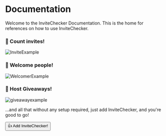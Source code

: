 # Documentation

Welcome to the InviteChecker Documentation. This is the home for references on how to use InviteChecker.

### 🔢 Count invites!

![InviteExample](/assets/img/invites.png)
### 👋 Welcome people!

![WelcomerExample](/assets/img/welcomer.png)

### 🎁 Host Giveaways!

![giveawayexample](/assets/img/giveaway.png)


...and all that without any setup required, just add InviteChecker, and you're good to go!

<button name="invitechecker-add" onclick='location.href="https://discord.com/api/oauth2/authorize?client_id=741606943952601179&permissions=262176&scope=bot%20applications.commands"'>👍 Add InviteChecker!</button>


